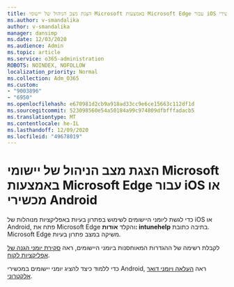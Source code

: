 ```yaml
---
title: הצגת מצב הניהול של יישומי Microsoft באמצעות Microsoft Edge עבור iOS או מכשירי Android
ms.author: v-smandalika
author: v-smandalika
manager: dansimp
ms.date: 12/03/2020
ms.audience: Admin
ms.topic: article
ms.service: o365-administration
ROBOTS: NOINDEX, NOFOLLOW
localization_priority: Normal
ms.collection: Adm_O365
ms.custom:
- "9003896"
- "6950"
ms.openlocfilehash: e670981d2cb9a918ad33cc9e6ce15663c112df1d
ms.sourcegitcommit: 523098560e54a50184a99c974809dfbfffadacb5
ms.translationtype: MT
ms.contentlocale: he-IL
ms.lasthandoff: 12/09/2020
ms.locfileid: "49678019"
---
```

# <a name="view-the-management-status-of-microsoft-apps-by-using-microsoft-edge-for-ios-or-android-devices"></a>הצגת מצב הניהול של יישומי Microsoft באמצעות Microsoft Edge עבור iOS או מכשירי Android

כדי לגשת ליומני היישומים לשימוש בפתרון בעיות באפליקציות מנוהלות של iOS או Android, פתח את Microsoft Edge והקלד **אודות: intunehelp** בתיבה כתובת. Microsoft Edge משיקה במצב פתרון בעיות.

לקבלת רשימה של ההגדרות המאוחסנות ביומני היישומים, ראה [סקירת יומני הגנה של אפליקציות לקוח](https://docs.microsoft.com/mem/intune/apps/app-protection-policy-settings-log).

כדי ללמוד כיצד להציג יומני יישומים במכשירי Android, ראה [העלאה ויומני דואר אלקטרוני](https://docs.microsoft.com/mem/intune/user-help/send-logs-to-your-it-admin-by-email-android).